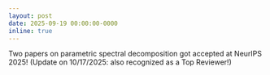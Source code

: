 ```yaml
---
layout: post
date: 2025-09-19 00:00:00-0000
inline: true
---
```

Two papers on parametric spectral decomposition got accepted at NeurIPS 2025!
(Update on 10/17/2025: also recognized as a Top Reviewer!)